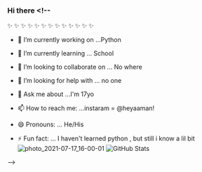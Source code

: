 ### Hi there <!--
   ✨ ✨ ✨ ✨ ✨ ✨ ✨ ✨ ✨ ✨ ✨ ✨ ✨
- 🔭 I’m currently working on ...Python
- 🌱 I’m currently learning ... School
- 👯 I’m looking to collaborate on ... No where
- 🤔 I’m looking for help with ... no one
- 💬 Ask me about ...I'm 17yo
- 📫 How to reach me: ...instaram = @heyaaman!

- 😄 Pronouns: ... He/His
- ⚡ Fun fact: ... I haven't learned python , but still i know a lil bit![photo_2021-07-17_16-00-01](https://user-images.githubusercontent.com/85990282/129016999-f81edd72-f7d0-41ad-a82d-58b5b9614b5e.jpg)
![GitHub Stats](https://github-readme-stats.vercel.app/api?username=heyaaman&&show_icons=true&title_color=ffffff&icon_color=bb2acf&text_color=daf7dc&bg_color=151515)

-->
